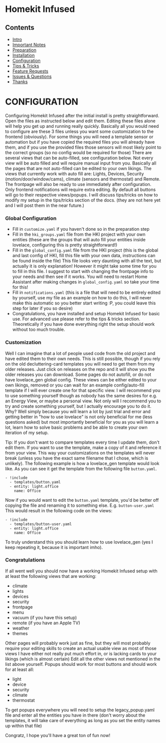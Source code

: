 # Homekit Infused

## Contents
- [Intro](intro.md)
- [Important Notes](notes.md)
- [Preparation](preparation.md)
- [Installation](installation.md)
- [Configuration](configuration.md)
- [Tips & Tricks](tips.md)
- [Feature Requests](requests.md)
- [Issues & Questions](issues.md)
- [Thanks](thanks.md)

# CONFIGURATION
Configuring Homekit Infused after the initial install is pretty straightforward. Open the files as instructed below and edit them. Editing these files alone will help you get up and running really quickly.
Basically all you would need to configure are these 3 files unless you want some customization to the frontend (obviously). For some things you will need a template sensor or automation but if you have copied the required files you will already have them, and if you use the provided files those sensors will most likely point to the correct groups (so no config would be required for those)
There are several views that can be auto-filled, see configuration below. Not every view will be auto filled and will require manual input from you. Basically all the pages that are not auto-filled can be edited to your own likings. The views that currently work with auto fill are: Lights, Devices, Security (motion/door/window/cams), climate (sensors and thermostat) and Remote. The frontpage will also be ready to use immediately after configuration. Only frontend notifications will require extra editing. By default all buttons will go to their respective views/popups. I will discuss tips/tricks on how to modify my setup in the tips/tricks section of the docs. (they are not here yet and I will post them in the near future.)

### Global Configuration
  - Fill in `customize.yaml` if you haven't done so in the preparation step
  - Fill in the `hki_groups.yaml` file from the HKI project with your own entities (these are the groups that will auto fill your entities inside lovelace, configuring this is pretty straightforward!)
  - Fill in the `global_config.yaml` file from the HKI project (this is the global and last config of HKI, fill this file with your own data, instructions can be found inside the file)
    This file looks very daunting with all the text, but actually it is only explanation! However it might take some time for you to fill in this file. I suggest to start with changing the frontpage info to your needs and then see if it works. You will need to restart Home Assistant after making changes in `global_config.yaml` so take your time for this!
  - Fill in `notifications.yaml` (this is a file that will need to be entirely edited by yourself, use my file as an example on how to do this, I will never make this automatic so you better start writing :P, you could leave this step for later if you so desire)
  - Congratulations, you have installed and setup Homekit Infused for basic use. For advanced use please refer to the tips & tricks section. Theoretically if you have done everything right the setup should work without too much trouble.

### Customization
Well I can imagine that a lot of people used code from the old project and have edited them to their own needs. This is still possible, though if you rely on the old decluttering-card templates you will need to get them from my older releases. Just click on releases on the repo and it will show you the older releases you can download.
Some pages do not autofill, or do not have lovelace_gen global config. These views can be either edited to your own likings, removed or you can wait for an example config/auto-fill template if I will ever create one for that specific view. I will recommend you to use something yourself though as nobody has the same desires for e.g. an Energy View, or maybe a personal view.
Not only will I recommend you to try and create something yourself, but I actually encourage you to do it. Why? Well simply because you will learn a lot by just trial and error and getting better in "how to use lovelace" is not only beneficial for me (less questions asked) but most importantly beneficial for you as you will learn a lot, learn how to solve basic problems and be able to create your own iteration of my setup.

Tip: If you don't want to compare templates every time I update them, don't edit them. If you want to use the template, make a copy of it and reference it from your view. This way your customizations on the templates will never break (unless you have the exact same filename that I chose, which is unlikely).
The following example is how a lovelace_gen template would look like. As you can see it get the template from the following file `button.yaml`.
```
- !include
  - templates/button.yaml
  - entity: light.office
    name: Office
```
Now if you would want to edit the `button.yaml` template, you'd be better off copying the file and renaming it to something else. E.g. `button-user.yaml`
This would result in the following code on the views:
```
- !include
  - templates/button-user.yaml
  - entity: light.office
    name: Office
```
To truly understand this you should learn how to use lovelace_gen (yes I keep repeating it, because it is important imho).

### Congratulations
If all went well you should now have a working Homekit Infused setup with at least the following views that are working:
- climate
- lights
- devices
- security
- frontpage
- menu
- vacuum (if you have this setup)
- remote (if you have an Apple TV)
- weather
- themes

Other pages will probably work just as fine, but they will most probably require your editing skills to create an actual usable view as most of those views I have either not really put much effort in, or is lacking cards to your likings (which is almost certain)
Edit all the other views not mentioned in the list above yourself. Popups should work for most buttons and should work for at least all:
- light
- device
- security
- climate
- thermostat

To get popups everywhere you will need to setup the legacy_popup.yaml file and enter all the entities you have in there (don't worry about the templates, it will take care of everything as long as you set the entity names up within that file)

Congratz, I hope you'll have a great ton of fun now!
